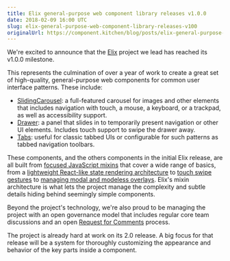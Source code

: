 ```yaml
---
title: Elix general-purpose web component library releases v1.0.0
date: 2018-02-09 16:00 UTC
slug: elix-general-purpose-web-component-library-releases-v100
originalUrl: https://component.kitchen/blog/posts/elix-general-purpose-web-component-library-releases-v100
---
```


We're excited to announce that the [Elix](/elix) project we lead has reached its v1.0.0 milestone.

This represents the culmination of over a year of work to create a great set of high-quality, general-purpose web components for common user interface patterns. These include:

- [SlidingCarousel](/elix/SlidingCarousel): a full-featured carousel for images and other elements that includes navigation with touch, a mouse, a keyboard, or a trackpad, as well as accessibility support.
- [Drawer](/elix/Drawer): a panel that slides in to temporarily present navigation or other UI elements. Includes touch support to swipe the drawer away.
- [Tabs](/elix/Tabs): useful for classic tabbed UIs or configurable for such patterns as tabbed navigation toolbars.

These components, and the others components in the initial Elix release, are all built from [focused JavaScript mixins](/elix/mixins) that cover a wide range of basics, from a [lightweight React-like state rendering architecture](/elix/ReactiveMixin) to [touch swipe gestures](/elix/TouchSwipeMixin) to [managing modal and modeless overlays](/elix/OverlayMixin). Elix's mixin architecture is what lets the project manage the complexity and subtle details hiding behind seemingly simple components.

Beyond the project's technology, we're also proud to be managing the project with an open governance model that includes regular core team discussions and an open [Request for Comments](https://github.com/elix/rfcs) process.

The project is already hard at work on its 2.0 release. A big focus for that release will be a system for thoroughly customizing the appearance and behavior of the key parts inside a component.
